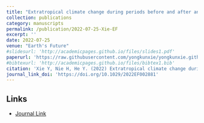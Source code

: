 ```yaml
---
title: "Extratropical climate change during periods before and after an Arctic ice-free summer"
collection: publications
category: manuscripts
permalink: /publication/2022-07-25-Xie-EF
excerpt: ''
date: 2022-07-25
venue: "Earth's Future"
#slidesurl: 'http://academicpages.github.io/files/slides1.pdf'
paperurl: 'https://raw.githubusercontent.com/yongkunxie/yongkunxie.github.io/main/files/2022-07-25-Xie-EF.pdf'
#bibtexurl: 'http://academicpages.github.io/files/bibtex1.bib'
citation: 'Xie Y, Nie H, He Y. (2022) Extratropical climate change during periods before and after an Arctic ice-free summer. Earth's Future, 10, e2022EF002881.'
journal_link_doi: 'https://doi.org/10.1029/2022EF002881'
---
```

<!-- 在页面内容中添加链接显示 -->
<h2>Links</h2>
<ul>
    <li><a href="{{ page.journal_link_doi }}">Journal Link</a></li>
</ul>
